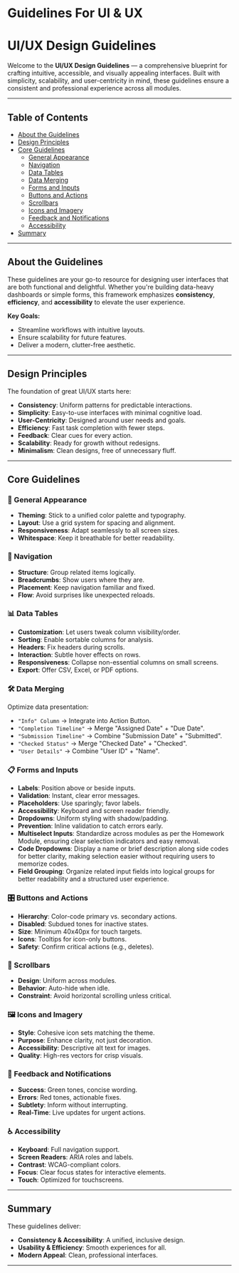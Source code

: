 # Guidelines For UI & UX 
# UI/UX Design Guidelines


Welcome to the **UI/UX Design Guidelines** — a comprehensive blueprint for crafting intuitive, accessible, and visually appealing interfaces. Built with simplicity, scalability, and user-centricity in mind, these guidelines ensure a consistent and professional experience across all modules.

---

## Table of Contents

- [About the Guidelines](#about-the-guidelines)
- [Design Principles](#design-principles)
- [Core Guidelines](#core-guidelines)
  - [General Appearance](#general-appearance)
  - [Navigation](#navigation)
  - [Data Tables](#data-tables)
  - [Data Merging](#data-merging)
  - [Forms and Inputs](#forms-and-inputs)
  - [Buttons and Actions](#buttons-and-actions)
  - [Scrollbars](#scrollbars)
  - [Icons and Imagery](#icons-and-imagery)
  - [Feedback and Notifications](#feedback-and-notifications)
  - [Accessibility](#accessibility)
- [Summary](#summary)

---

## About the Guidelines

These guidelines are your go-to resource for designing user interfaces that are both functional and delightful. Whether you're building data-heavy dashboards or simple forms, this framework emphasizes **consistency**, **efficiency**, and **accessibility** to elevate the user experience.

**Key Goals:**
- Streamline workflows with intuitive layouts.
- Ensure scalability for future features.
- Deliver a modern, clutter-free aesthetic.

---

## Design Principles

The foundation of great UI/UX starts here:

- **Consistency**: Uniform patterns for predictable interactions.
- **Simplicity**: Easy-to-use interfaces with minimal cognitive load.
- **User-Centricity**: Designed around user needs and goals.
- **Efficiency**: Fast task completion with fewer steps.
- **Feedback**: Clear cues for every action.
- **Scalability**: Ready for growth without redesigns.
- **Minimalism**: Clean designs, free of unnecessary fluff.

---

## Core Guidelines

### 🎨 General Appearance
- **Theming**: Stick to a unified color palette and typography.
- **Layout**: Use a grid system for spacing and alignment.
- **Responsiveness**: Adapt seamlessly to all screen sizes.
- **Whitespace**: Keep it breathable for better readability.

### 🔗 Navigation
- **Structure**: Group related items logically.
- **Breadcrumbs**: Show users where they are.
- **Placement**: Keep navigation familiar and fixed.
- **Flow**: Avoid surprises like unexpected reloads.

### 📊 Data Tables
- **Customization**: Let users tweak column visibility/order.
- **Sorting**: Enable sortable columns for analysis.
- **Headers**: Fix headers during scrolls.
- **Interaction**: Subtle hover effects on rows.
- **Responsiveness**: Collapse non-essential columns on small screens.
- **Export**: Offer CSV, Excel, or PDF options.

### 🛠 Data Merging
Optimize data presentation:
- `"Info" Column` → Integrate into Action Button.
- `"Completion Timeline"` → Merge "Assigned Date" + "Due Date".
- `"Submission Timeline"` → Combine "Submission Date" + "Submitted".
- `"Checked Status"` → Merge "Checked Date" + "Checked".
- `"User Details"` → Combine "User ID" + "Name".

### 📋 Forms and Inputs
- **Labels**: Position above or beside inputs.
- **Validation**: Instant, clear error messages.
- **Placeholders**: Use sparingly; favor labels.
- **Accessibility**: Keyboard and screen reader friendly.
- **Dropdowns**: Uniform styling with shadow/padding.
- **Prevention**: Inline validation to catch errors early.
- **Multiselect Inputs**: Standardize across modules as per the Homework Module, ensuring clear selection indicators and easy removal.
- **Code Dropdowns**: Display a name or brief description along side codes for better clarity, making selection easier without requiring users to memorize codes.
- **Field Grouping**: Organize related input fields into logical groups for better readability and a structured user experience.

### 🎛 Buttons and Actions
- **Hierarchy**: Color-code primary vs. secondary actions.
- **Disabled**: Subdued tones for inactive states.
- **Size**: Minimum 40x40px for touch targets.
- **Icons**: Tooltips for icon-only buttons.
- **Safety**: Confirm critical actions (e.g., deletes).

### 📜 Scrollbars
- **Design**: Uniform across modules.
- **Behavior**: Auto-hide when idle.
- **Constraint**: Avoid horizontal scrolling unless critical.

### 🖼 Icons and Imagery
- **Style**: Cohesive icon sets matching the theme.
- **Purpose**: Enhance clarity, not just decoration.
- **Accessibility**: Descriptive alt text for images.
- **Quality**: High-res vectors for crisp visuals.

### 🔔 Feedback and Notifications
- **Success**: Green tones, concise wording.
- **Errors**: Red tones, actionable fixes.
- **Subtlety**: Inform without interrupting.
- **Real-Time**: Live updates for urgent actions.

### ♿ Accessibility
- **Keyboard**: Full navigation support.
- **Screen Readers**: ARIA roles and labels.
- **Contrast**: WCAG-compliant colors.
- **Focus**: Clear focus states for interactive elements.
- **Touch**: Optimized for touchscreens.

---

## Summary

These guidelines deliver:
- **Consistency & Accessibility**: A unified, inclusive design.
- **Usability & Efficiency**: Smooth experiences for all.
- **Modern Appeal**: Clean, professional interfaces.

---






















